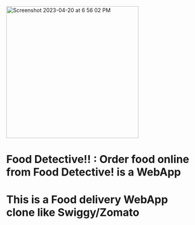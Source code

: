 <img width="350" alt="Screenshot 2023-04-20 at 6 56 02 PM" src="https://user-images.githubusercontent.com/119441544/233702134-6bfa5869-f65d-49b5-9b4c-10bf18522b9e.png">

# Food Detective!! : Order food online from Food Detective! is a WebApp

# This is a Food delivery WebApp clone like Swiggy/Zomato
